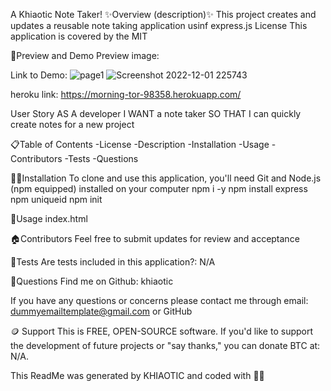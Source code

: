 A Khiaotic Note Taker!
✨Overview (description)✨
This project creates and updates a reusable note taking application usinf express.js
License
This application is covered by the MIT

👀Preview and Demo
Preview image: 

Link to Demo: 
![page1](https://user-images.githubusercontent.com/112679225/205211280-e744cbf6-1067-4713-8708-1745421ac4cb.jpg)
![Screenshot 2022-12-01 225743](https://user-images.githubusercontent.com/112679225/205211744-8b9ad94e-87f0-4930-8e90-8d98502bbae1.jpg)

heroku link: https://morning-tor-98358.herokuapp.com/


User Story
AS A developer I WANT a note taker SO THAT I can quickly create notes for a new project

📋Table of Contents
-License
-Description
-Installation
-Usage
-Contributors
-Tests
-Questions

💢📃Installation
To clone and use this application, you'll need Git and Node.js (npm equipped) installed on your computer
npm i -y
npm install express
npm uniqueid 
npm init

🧰Usage
index.html


🏠Contributors
Feel free to submit updates for review and acceptance

🧪Tests
Are tests included in this application?: N/A

🤔Questions
Find me on Github: khiaotic

If you have any questions or concerns please contact me through email: dummyemailtemplate@gmail.com or GitHub

🪙 Support
This is FREE, OPEN-SOURCE software.
If you'd like to support the development of future projects or "say thanks," you can donate BTC at: N/A.

This ReadMe was generated by KHIAOTIC and coded with 🌈💖

